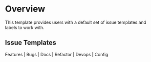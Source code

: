 # Overview

This template provides users with a default set of issue templates and labels to work with.

## Issue Templates
Features | Bugs | Docs | Refactor | Devops | Config
